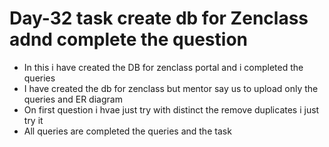 <h1>Day-32 task create db for Zenclass adnd complete the question</h1>
<ul>
  <li>In this i have created the DB for zenclass portal and i completed the queries </li>
  <li>I have created the db for zenclass but mentor say us to upload only the queries and ER  diagram</li>
  <li>On first question i hvae just try with distinct the remove duplicates i just try it </li>
  <li>All queries are completed the queries and the task</li>
</ul>
